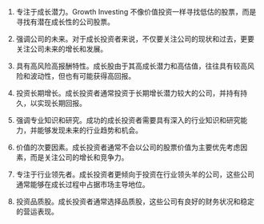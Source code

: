 

1. 专注于成长潜力。Growth Investing 不像价值投资一样寻找低估的股票，而是寻找有潜在成长性的公司股票。

2. 强调公司的未来。对于成长投资者来说，不仅要关注公司的现状和过去，更要关注公司未来的增长和发展。

3. 具有高风险高报酬特性。成长股由于其高成长潜力和高估值，往往具有较高风险和波动性，但也有可能获得高回报。

4. 投资长期增长。成长投资者通常投资于长期增长潜力较大的公司，并持有持久，以实现长期回报。

5. 强调专业知识和研究。成功的成长投资者需要具有深入的行业知识和研究能力，并能够发现未来的行业趋势和机会。

6. 价值的次要因素。成长投资者通常不会以公司的股票价值为主要优先考虑因素，而是关注公司的增长和竞争力。

7. 专注于行业领先者。成长投资者更倾向于投资在行业领头羊的公司，这些公司通常能够在成长过程中占据市场主导地位。

8. 投资品质股。成长投资者通常选择品质股，这些公司有良好的财务状况和稳定的营运表现。